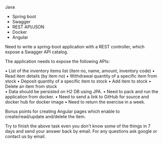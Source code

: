 Java
- Spring boot
- Swagger
- REST API/JSON
- Docker
- Angular 

Need to write a spring-boot application with a REST controller, which expose a Swagger API catalog.

The application needs to expose the following APIs:


•	List of the inventory items list (item no, name, amount, inventory code)
•	Read item details (by item no)
•	Withdrawal quantity of a specific item from stock
•	Deposit quantity of a specific item to stock
•	Add item to stock
•	Delete an item from stock  
•	Data should be persisted on H2 DB using JPA.
•	Need to pack and run the application from docker.
•	Need to send a link to GitHub for source and docker hub for docker image
•	Need to return the exercise in a week.

Bonus points for creating Angular pages which enable to create/read/update and/delete the item. 

Try to finish the above task even you don't know some of the things in 7 days and send your answer back by email.
For any questions ask google or contact us by email.

